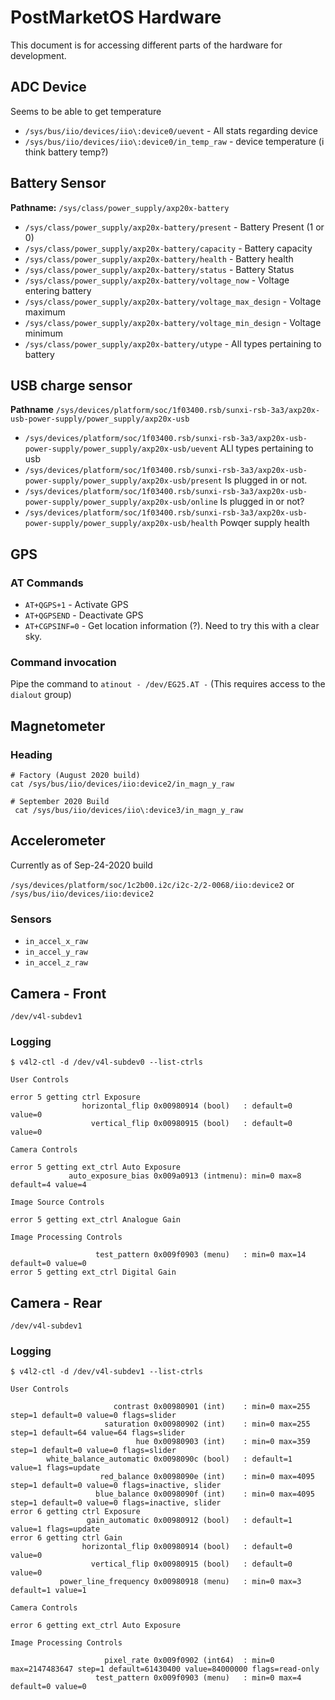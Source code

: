 # PostMarketOS Hardware

This document is for accessing different parts of the hardware for development.

## ADC Device 

Seems to be able to get temperature

* `/sys/bus/iio/devices/iio\:device0/uevent` - All stats regarding device 
* `/sys/bus/iio/devices/iio\:device0/in_temp_raw` - device temperature (i think battery temp?)


## Battery Sensor

**Pathname:** `/sys/class/power_supply/axp20x-battery`

* `/sys/class/power_supply/axp20x-battery/present` - Battery Present (1 or 0)
* `/sys/class/power_supply/axp20x-battery/capacity` - Battery capacity
* `/sys/class/power_supply/axp20x-battery/health` - Battery health
* `/sys/class/power_supply/axp20x-battery/status` - Battery Status 
* `/sys/class/power_supply/axp20x-battery/voltage_now` - Voltage entering battery
* `/sys/class/power_supply/axp20x-battery/voltage_max_design` - Voltage maximum
* `/sys/class/power_supply/axp20x-battery/voltage_min_design` - Voltage minimum
* `/sys/class/power_supply/axp20x-battery/utype` - All types pertaining to battery

## USB charge sensor

**Pathname** `/sys/devices/platform/soc/1f03400.rsb/sunxi-rsb-3a3/axp20x-usb-power-supply/power_supply/axp20x-usb`

* `/sys/devices/platform/soc/1f03400.rsb/sunxi-rsb-3a3/axp20x-usb-power-supply/power_supply/axp20x-usb/uevent` ALl types pertaining to usb 
* `/sys/devices/platform/soc/1f03400.rsb/sunxi-rsb-3a3/axp20x-usb-power-supply/power_supply/axp20x-usb/present` Is plugged in or not.
* `/sys/devices/platform/soc/1f03400.rsb/sunxi-rsb-3a3/axp20x-usb-power-supply/power_supply/axp20x-usb/online` Is plugged in or not?
* `/sys/devices/platform/soc/1f03400.rsb/sunxi-rsb-3a3/axp20x-usb-power-supply/power_supply/axp20x-usb/health` Powqer supply health 


## GPS

### AT Commands

* `AT+QGPS+1` - Activate GPS
* `AT+QGPSEND` - Deactivate GPS 
* `AT+CGPSINF=0` - Get location information (?). Need to try this with a clear sky.

### Command invocation

Pipe the command to `atinout - /dev/EG25.AT -` (This requires access to the `dialout` group)

## Magnetometer

### Heading

```
# Factory (August 2020 build)
cat /sys/bus/iio/devices/iio:device2/in_magn_y_raw

# September 2020 Build 
 cat /sys/bus/iio/devices/iio\:device3/in_magn_y_raw 
```

## Accelerometer

Currently as of Sep-24-2020 build

`/sys/devices/platform/soc/1c2b00.i2c/i2c-2/2-0068/iio:device2`
or
`/sys/bus/iio/devices/iio:device2`

### Sensors

* `in_accel_x_raw`
* `in_accel_y_raw`
* `in_accel_z_raw`

## Camera - Front

`/dev/v4l-subdev1`

### Logging

```
$ v4l2-ctl -d /dev/v4l-subdev0 --list-ctrls

User Controls

error 5 getting ctrl Exposure
                horizontal_flip 0x00980914 (bool)   : default=0 value=0
                  vertical_flip 0x00980915 (bool)   : default=0 value=0

Camera Controls

error 5 getting ext_ctrl Auto Exposure
             auto_exposure_bias 0x009a0913 (intmenu): min=0 max=8 default=4 value=4

Image Source Controls

error 5 getting ext_ctrl Analogue Gain

Image Processing Controls

                   test_pattern 0x009f0903 (menu)   : min=0 max=14 default=0 value=0
error 5 getting ext_ctrl Digital Gain

```

## Camera - Rear

`/dev/v4l-subdev1`

### Logging

```
$ v4l2-ctl -d /dev/v4l-subdev1 --list-ctrls

User Controls

                       contrast 0x00980901 (int)    : min=0 max=255 step=1 default=0 value=0 flags=slider
                     saturation 0x00980902 (int)    : min=0 max=255 step=1 default=64 value=64 flags=slider
                            hue 0x00980903 (int)    : min=0 max=359 step=1 default=0 value=0 flags=slider
        white_balance_automatic 0x0098090c (bool)   : default=1 value=1 flags=update
                    red_balance 0x0098090e (int)    : min=0 max=4095 step=1 default=0 value=0 flags=inactive, slider
                   blue_balance 0x0098090f (int)    : min=0 max=4095 step=1 default=0 value=0 flags=inactive, slider
error 6 getting ctrl Exposure
                 gain_automatic 0x00980912 (bool)   : default=1 value=1 flags=update
error 6 getting ctrl Gain
                horizontal_flip 0x00980914 (bool)   : default=0 value=0
                  vertical_flip 0x00980915 (bool)   : default=0 value=0
           power_line_frequency 0x00980918 (menu)   : min=0 max=3 default=1 value=1

Camera Controls

error 6 getting ext_ctrl Auto Exposure

Image Processing Controls

                     pixel_rate 0x009f0902 (int64)  : min=0 max=2147483647 step=1 default=61430400 value=84000000 flags=read-only
                   test_pattern 0x009f0903 (menu)   : min=0 max=4 default=0 value=0

```


